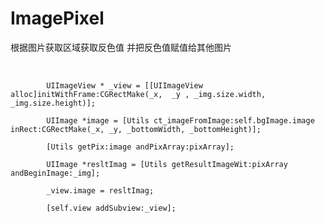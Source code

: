 # ImagePixel
根据图片获取区域获取反色值 并把反色值赋值给其他图片

  
   
			
	
			UIImageView * _view = [[UIImageView alloc]initWithFrame:CGRectMake(_x,  _y , _img.size.width, _img.size.height)]; 
			
			UIImage *image = [Utils ct_imageFromImage:self.bgImage.image inRect:CGRectMake(_x, _y, _bottomWidth, _bottomHeight)];
   
			[Utils getPix:image andPixArray:pixArray];
   
			UIImage *resltImag = [Utils getResultImageWit:pixArray andBeginImage:_img];
   
			_view.image = resltImag;
   
			[self.view addSubview:_view];
